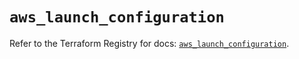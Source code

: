 # `aws_launch_configuration`

Refer to the Terraform Registry for docs: [`aws_launch_configuration`](https://registry.terraform.io/providers/hashicorp/aws/6.13.0/docs/resources/launch_configuration).
